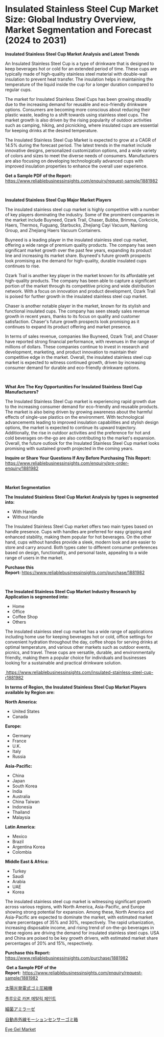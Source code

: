 <p><h1>Insulated Stainless Steel Cup Market Size: Global Industry Overview, Market Segmentation and Forecast (2024 to 2031)</h1></p><p><strong>Insulated Stainless Steel Cup Market Analysis and Latest Trends</strong></p>
<p><p>An Insulated Stainless Steel Cup is a type of drinkware that is designed to keep beverages hot or cold for an extended period of time. These cups are typically made of high-quality stainless steel material with double-wall insulation to prevent heat transfer. The insulation helps in maintaining the temperature of the liquid inside the cup for a longer duration compared to regular cups.</p><p>The market for Insulated Stainless Steel Cups has been growing steadily due to the increasing demand for reusable and eco-friendly drinkware options. Consumers are becoming more conscious about reducing their plastic waste, leading to a shift towards using stainless steel cups. The market growth is also driven by the rising popularity of outdoor activities such as camping, hiking, and picnicking, where insulated cups are essential for keeping drinks at the desired temperature.</p><p>The Insulated Stainless Steel Cup Market is expected to grow at a CAGR of 14.5% during the forecast period. The latest trends in the market include innovative designs, personalized customization options, and a wide variety of colors and sizes to meet the diverse needs of consumers. Manufacturers are also focusing on developing technologically advanced cups with improved insulation properties to enhance the overall user experience.</p></p>
<p><strong>Get a Sample PDF of the Report:&nbsp;</strong> <a href="https://www.reliablebusinessinsights.com/enquiry/request-sample/1881982">https://www.reliablebusinessinsights.com/enquiry/request-sample/1881982</a></p>
<p>&nbsp;</p>
<p><strong>Insulated Stainless Steel Cup Major Market Players</strong></p>
<p><p>The insulated stainless steel cup market is highly competitive with a number of key players dominating the industry. Some of the prominent companies in the market include Buyneed, Ozark Trail, Chaser, Bubba, Brimma, Corkcicle, Haers, Thermos, Fuguang, Starbucks, Zhejiang Cayi Vacuum, Nanlong Group, and Zhejiang Haers Vacuum Containers.</p><p>Buyneed is a leading player in the insulated stainless steel cup market, offering a wide range of premium quality products. The company has seen significant market growth over the past few years, expanding its product line and increasing its market share. Buyneed's future growth prospects look promising as the demand for high-quality, durable insulated cups continues to rise.</p><p>Ozark Trail is another key player in the market known for its affordable yet high-quality products. The company has been able to capture a significant portion of the market through its competitive pricing and wide distribution network. With a focus on innovation and product development, Ozark Trail is poised for further growth in the insulated stainless steel cup market.</p><p>Chaser is another notable player in the market, known for its stylish and functional insulated cups. The company has seen steady sales revenue growth in recent years, thanks to its focus on quality and customer satisfaction. Chaser's future growth prospects look promising as it continues to expand its product offering and market presence.</p><p>In terms of sales revenue, companies like Buyneed, Ozark Trail, and Chaser have reported strong financial performance, with revenues in the range of millions of dollars. These companies continue to invest in research and development, marketing, and product innovation to maintain their competitive edge in the market. Overall, the insulated stainless steel cup market is expected to witness continued growth, driven by increasing consumer demand for durable and eco-friendly drinkware options.</p></p>
<p>&nbsp;</p>
<p><strong>What Are The Key Opportunities For Insulated Stainless Steel Cup Manufacturers?</strong></p>
<p><p>The Insulated Stainless Steel Cup market is experiencing rapid growth due to the increasing consumer demand for eco-friendly and reusable products. The market is also being driven by growing awareness about the harmful effects of single-use plastics on the environment. With technological advancements leading to improved insulation capabilities and stylish design options, the market is expected to continue its upward trajectory. Additionally, the rise in outdoor activities and the preference for hot and cold beverages on-the-go are also contributing to the market's expansion. Overall, the future outlook for the Insulated Stainless Steel Cup market looks promising with sustained growth projected in the coming years.</p></p>
<p><strong>Inquire or Share Your Questions If Any Before Purchasing This Report:</strong> <a href="https://www.reliablebusinessinsights.com/enquiry/pre-order-enquiry/1881982">https://www.reliablebusinessinsights.com/enquiry/pre-order-enquiry/1881982</a></p>
<p>&nbsp;</p>
<p><strong>Market Segmentation</strong></p>
<p><strong>The Insulated Stainless Steel Cup Market Analysis by types is segmented into:</strong></p>
<p><ul><li>With Handle</li><li>Without Handle</li></ul></p>
<p><p>The Insulated Stainless Steel Cup market offers two main types based on handle presence. Cups with handles are preferred for easy gripping and enhanced stability, making them popular for hot beverages. On the other hand, cups without handles provide a sleek, modern look and are easier to store and carry around. Both types cater to different consumer preferences based on design, functionality, and personal taste, appealing to a wide range of users in the market.</p></p>
<p><strong>Purchase this Report:&nbsp;</strong><a href="https://www.reliablebusinessinsights.com/purchase/1881982">https://www.reliablebusinessinsights.com/purchase/1881982</a></p>
<p>&nbsp;</p>
<p><strong>The Insulated Stainless Steel Cup Market Industry Research by Application is segmented into:</strong></p>
<p><ul><li>Home</li><li>Office</li><li>Coffee Shop</li><li>Others</li></ul></p>
<p><p>The insulated stainless steel cup market has a wide range of applications including home use for keeping beverages hot or cold, office settings for convenient hydration throughout the day, coffee shops for serving drinks at optimal temperature, and various other markets such as outdoor events, picnics, and travel. These cups are versatile, durable, and environmentally friendly, making them a popular choice for individuals and businesses looking for a sustainable and practical drinkware solution.</p></p>
<p><a href="https://www.reliablebusinessinsights.com/insulated-stainless-steel-cup-r1881982">&nbsp;https://www.reliablebusinessinsights.com/insulated-stainless-steel-cup-r1881982</a></p>
<p><strong>In terms of Region, the Insulated Stainless Steel Cup Market Players available by Region are:</strong></p>
<p>
    <p> <strong> North America: </strong>
        <ul>
            <li>United States</li>
            <li>Canada</li>
        </ul>
        </p> 
    <p> <strong> Europe: </strong>
        <ul>
            <li>Germany</li>
            <li>France</li>
            <li>U.K.</li>
            <li>Italy</li>
            <li>Russia</li>
        </ul>
        </p> 
    <p> <strong> Asia-Pacific: </strong>
        <ul>
            <li>China</li>
            <li>Japan</li>
            <li>South Korea</li>
            <li>India</li>
            <li>Australia</li>
            <li>China Taiwan</li>
            <li>Indonesia</li>
            <li>Thailand</li>
            <li>Malaysia</li>
        </ul>
        </p> 
    <p> <strong> Latin America: </strong>
        <ul>
            <li>Mexico</li>
            <li>Brazil</li>
            <li>Argentina Korea</li>
            <li>Colombia</li>
        </ul>
        </p> 
    <p> <strong> Middle East & Africa: </strong>
        <ul>
            <li>Turkey</li>
            <li>Saudi</li>
            <li>Arabia</li>
            <li>UAE</li>
            <li>Korea</li>
        </ul>
    </p>
    </p>
<p><p>The insulated stainless steel cup market is witnessing significant growth across various regions, with North America, Asia-Pacific, and Europe showing strong potential for expansion. Among these, North America and Asia-Pacific are expected to dominate the market, with estimated market share percentages of 35% and 30%, respectively. The rapid urbanization, increasing disposable income, and rising trend of on-the-go beverages in these regions are driving the demand for insulated stainless steel cups. USA and China are poised to be key growth drivers, with estimated market share percentages of 20% and 15%, respectively.</p></p>
<p><strong>Purchase this Report: </strong><a href="https://www.reliablebusinessinsights.com/purchase/1881982">https://www.reliablebusinessinsights.com/purchase/1881982</a></p>
<p>&nbsp;<strong>Get a Sample PDF of the Report:&nbsp;&nbsp;</strong><a href="https://www.reliablebusinessinsights.com/enquiry/request-sample/1881982">https://www.reliablebusinessinsights.com/enquiry/request-sample/1881982</a></p>
<p><strong></strong></p>
<p><p><a href="https://github.com/marbadji/Market-Research-Report-List-2/blob/main/3652568144381.md">太陽光発電式ゴミ圧縮機</a></p><p><a href="https://github.com/admichael111/Market-Research-Report-List-1/blob/main/6428223152106.md">플루오로 카본 메탈릭 페인트</a></p><p><a href="https://medium.com/@richardstyson251953/%E3%82%B0%E3%83%AD%E3%83%BC%E3%83%90%E3%83%AB%E3%83%90%E3%82%AF%E3%83%86%E3%83%AA%E3%82%A2%E3%82%A2%E3%83%9F%E3%83%A9%E3%83%BC%E3%82%BC%E7%94%A3%E6%A5%AD-%E7%A8%AE%E9%A1%9E-%E7%94%A8%E9%80%94-%E5%B8%82%E5%A0%B4%E3%83%97%E3%83%AC%E3%82%A4%E3%83%A4%E3%83%BC-%E5%9C%B0%E5%9F%9F%E5%88%A5%E6%88%90%E9%95%B7%E5%88%86%E6%9E%90-%E3%81%8A%E3%82%88%E3%81%B3%E5%B0%86%E6%9D%A5%E3%81%AE%E3%82%B7%E3%83%8A%E3%83%AA%E3%82%AA-2024%E5%B9%B4-2031%E5%B9%B4-178bfc54add4">細菌アミラーゼ</a></p><p><a href="https://github.com/KaydenJohns1964/Market-Research-Report-List-2/blob/main/3688682144382.md">自動赤外線モーションセンサーゴミ箱</a></p><p><a href="https://github.com/GroverBarry/Market-Research-Report-List-5/blob/main/eye-gel-market.md">Eye Gel Market</a></p></p>
